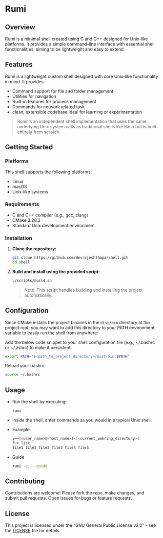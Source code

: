 # Rumi

## Overview

Rumi is a minimal shell created using C and C++ designed for Unix-like platforms. It provides a simple command-line interface with essential shell functionalities, aiming to be lightweight and easy to extend.

## Features

Rumi is a lightweight custom shell designed with core Unix-like functionality in mind. It provides:

- Command support for file and folder management
- Utilities for navigation
- Built-in features for process management
- Commands for network related task
-  clean, extensible codebase ideal for learning or experimentation
> Rumi is an independent shell implementation that uses the same underlying Unix system calls as traditional shells like Bash but is built entirely from scratch.

## Getting Started

### Platforms

This shell supports the following platforms:

- Linux
- macOS
- Unix-like systems

### Requirements

- C and C++ compiler (e.g., gcc, clang)
- CMake 3.28.3
- Standard Unix development environment

### Installation

1. **Clone the repository:**
    ```sh
    git clone https://github.com/devrajeshthapa/shell.git
    cd shell
    ```

2. **Build and install using the provided script:**
    ```sh
    ./scripts/build.sh
    ```
    > Note: This script handles building and installing the project automatically.

## Configuration

Since CMake installs the project binaries in the `dist/bin` directory at the project root, you may want to add this directory to your PATH environment variable to easily run the shell from anywhere:

Add the below code snippet to your shell configuration file (e.g., ~/.bashrc or ~/.zshrc) to make it persistent.
```sh
export PATH="$<path_to_project_directory>/dist/bin:$PATH"
```

Reload your bashrc
```sh
source ~/.bashrc
```

## Usage

- Run the shell by executing:
    ```sh
    rumi
    ```
- Inside the shell, enter commands as you would in a typical Unix shell.

- Example:
    ```sh
    ┌──(<user_name>@<host_name>)-[<current_wokring_directory>]
    └─➤ list
    file1 file2 file3 file3 file4 file5
    ```

- Guide
  ```sh
  rumi -g, --guide
  ```

## Contributing

Contributions are welcome! Please fork the repo, make changes, and submit pull requests. Open issues for bugs or feature requests.

## License

This project is licensed under the "GNU General Public License v3.0" - see the [LICENSE](LICENSE) file for details.
